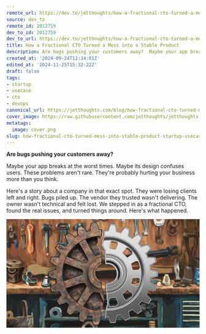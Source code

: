 ```yaml
---
remote_url: https://dev.to/jetthoughts/how-a-fractional-cto-turned-a-mess-into-a-stable-product-488e
source: dev_to
remote_id: 2012759
dev_to_id: 2012759
dev_to_url: https://dev.to/jetthoughts/how-a-fractional-cto-turned-a-mess-into-a-stable-product-488e
title: How a Fractional CTO Turned a Mess into a Stable Product
description: Are bugs pushing your customers away?  Maybe your app breaks at the worst times. Maybe its design...
created_at: '2024-09-24T12:34:01Z'
edited_at: '2024-11-25T15:32:22Z'
draft: false
tags:
- startup
- usecase
- cto
- devops
canonical_url: https://jetthoughts.com/blog/how-fractional-cto-turned-mess-into-stable-product-startup-usecase/
cover_image: https://raw.githubusercontent.com/jetthoughts/jetthoughts.github.io/master/content/blog/how-fractional-cto-turned-mess-into-stable-product-startup-usecase/cover.png
metatags:
  image: cover.png
slug: how-fractional-cto-turned-mess-into-stable-product-startup-usecase
---
```

**Are bugs pushing your customers away?**

Maybe your app breaks at the worst times. Maybe its design confuses users. These problems aren't rare. They're probably hurting your business more than you think.

Here's a story about a company in that exact spot. They were losing clients left and right. Bugs piled up. The vendor they trusted wasn't delivering. The owner wasn't technical and felt lost. We stepped in as a fractional CTO, found the real issues, and turned things around. Here's what happened.

![old and new gears](file_0.jpeg)
